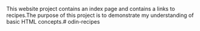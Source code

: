 This website project contains an index page and contains a links to recipes.The purpose of this project is to demonstrate my understanding of basic HTML concepts.# odin-recipes
